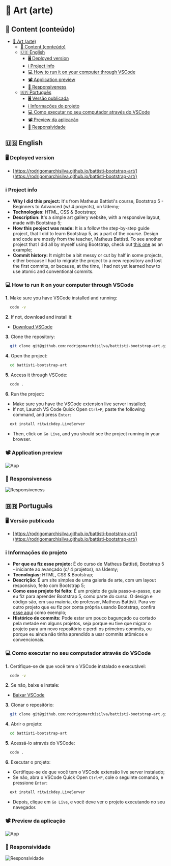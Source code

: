 <!-- markdownlint-disable MD004 MD007 MD048 -->
# :art: Art (arte)

## :open_book: Content (conteúdo)

- [:art: Art (arte)](#art-art-arte)
  - [:open_book: Content (conteúdo)](#open_book-content-conteúdo)
  - [:us: English](#us-english)
    - [:desktop_computer: Deployed version](#desktop_computer-deployed-version)
    - [:information_source: Project info](#information_source-project-info)
    - [:computer: How to run it on your computer through VSCode](#computer-how-to-run-it-on-your-computer-through-vscode)
    - [:film_projector: Application preview](#film_projector-application-preview)
    - [:iphone: Responsiveness](#iphone-responsiveness)
  - [:brazil: Português](#brazil-português)
    - [:desktop_computer: Versão publicada](#desktop_computer-versão-publicada)
    - [:information_source: Informações do projeto](#information_source-informações-do-projeto)
    - [:computer: Como executar no seu computador através do VSCode](#computer-como-executar-no-seu-computador-através-do-vscode)
    - [:film_projector: Preview da aplicação](#film_projector-preview-da-aplicação)
    - [:iphone: Responsividade](#iphone-responsividade)

## :us: English

### :desktop_computer: Deployed version

- [https://rodrigomarchisilva.github.io/battisti-bootstrap-art/](https://rodrigomarchisilva.github.io/battisti-bootstrap-art/)

### :information_source: Project info

* **Why I did this project:** It's from Matheus Battisti's course, Bootstrap 5 - Beginners to Advanced (w/ 4 projects), on Udemy;
* **Technologies:** HTML, CSS & Bootstrap;
* **Description:** It's a simple art gallery website, with a responsive layout, made with Bootstrap 5;
* **How this peoject was made:** It is a follow the step-by-step guide project, that I did to learn Bootstrap 5, as a part of the course. Design and code are mostly from the teacher, Matheus Battisti. To see another project that I did all by myself using Bootstrap, check out [this one](https://rodrigomarchisilva.github.io/) as an example;
* **Commit history:** It might be a bit messy or cut by half in some projects, either because I had to migrate the project to a new repository and lost the first commits, or because, at the time, I had not yet learned how to use atomic and conventional commits.

### :computer: How to run it on your computer through VSCode

  **1.** Make sure you have VSCode installed and running:

  ```bash
    code -v
  ```

  **2.** If not, download and install it:

  * [Download VSCode](https://code.visualstudio.com/download)

  **3.** Clone the repository:

  ~~~bash
    git clone git@github.com:rodrigomarchisilva/battisti-bootstrap-art.git
  ~~~

  **4.** Open the project:

  ~~~bash
    cd battisti-bootstrap-art
  ~~~

  **5.** Access it through VSCode:

  ~~~bash
    code .
  ~~~

  **6.** Run the project:

  * Make sure you have the VSCode extension live server installed;
  * If not, Launch VS Code Quick Open `Ctrl+P`, paste the following command, and press `Enter`:

  ~~~bash
    ext install ritwickdey.LiveServer
  ~~~

  * Then, click on `Go Live`, and you should see the project running in your browser.

### :film_projector: Application preview

![App](/gifs/art-preview.gif)

### :iphone: Responsiveness

![Responsiveness](/gifs/art-responsiveness.gif)

## :brazil: Português

### :desktop_computer: Versão publicada

- [https://rodrigomarchisilva.github.io/battisti-bootstrap-art/](https://rodrigomarchisilva.github.io/battisti-bootstrap-art/)

### :information_source: Informações do projeto

* **Por que eu fiz esse projeto:** É do curso de Matheus Battisti, Bootstrap 5 - iniciante ao avançado (c/ 4 projetos), na Udemy;
* **Tecnologias:** HTML, CSS & Bootstrap;
* **Descrição:** É um site simples de uma galeria de arte, com um layout responsivo, feito com Bootstrap 5;
* **Como esse projeto foi feito:** É um projeto de guia passo-a-passo, que eu fiz para aprender Bootstrap 5, como parte do curso. O design e código são, em sua maioria, do professor, Matheus Battisti. Para ver outro projeto que eu fiz por conta própria usando Bootstrap, confira [esse aqui](https://rodrigomarchisilva.github.io/) como exemplo;
* **Histórico de commits:** Pode estar um pouco bagunçado ou cortado pela metade em alguns projetos, seja porque eu tive que migrar o projeto para um novo repositório e perdi os primeiros commits, ou porque eu ainda não tinha aprendido a usar commits atômicos e convencionais.

### :computer: Como executar no seu computador através do VSCode

  **1.** Certifique-se de que você tem o VSCode instalado e executável:
  
  ```bash
    code -v
  ```
  
  **2.** Se não, baixe e instale:
  
  * [Baixar VSCode](https://code.visualstudio.com/download)
  
  **3.** Clonar o repositório:
  
  ~~~bash
    git clone git@github.com:rodrigomarchisilva/battisti-bootstrap-art.git
  ~~~

  **4.** Abrir o projeto:

  ~~~bash
    cd battisti-bootstrap-art
  ~~~

  **5.** Acessá-lo através do VSCode:

  ~~~bash
    code .
  ~~~

  **6.** Executar o projeto:

  * Certifique-se de que você tem o VSCode extensão live server instalado;
  * Se não, abra o VSCode Quick Open `Ctrl+P`, cole o seguinte comando, e pressione `Enter`:

  ~~~bash
    ext install ritwickdey.LiveServer
  ~~~

  * Depois, clique em `Go Live`, e você deve ver o projeto executando no seu navegador.

### :film_projector: Preview da aplicação

![App](/gifs/art-preview.gif)

### :iphone: Responsividade

![Responsividade](/gifs/art-responsiveness.gif)
